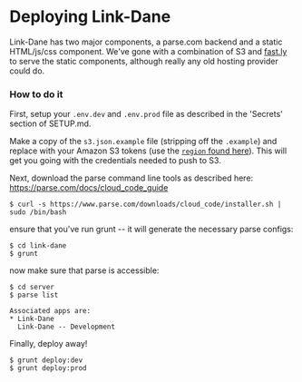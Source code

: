 # Deploying Link-Dane

Link-Dane has two major components, a parse.com backend and a static HTML/js/css component.
We've gone with a combination of S3 and [fast.ly](http://www.fastly.com) to serve the static components,
although really any old hosting provider could do.


### How to do it

First, setup your `.env.dev` and `.env.prod` file as described in the 'Secrets' section of SETUP.md.

Make a copy of the `s3.json.example` file (stripping off the `.example`) and replace with your Amazon S3 tokens (use the [`region` found here](https://docs.aws.amazon.com/general/latest/gr/rande.html#s3_region)). This will get you going with the credentials needed to push to S3.

Next, download the parse command line tools as described here: https://parse.com/docs/cloud_code_guide

```
$ curl -s https://www.parse.com/downloads/cloud_code/installer.sh | sudo /bin/bash
```

ensure that you've run grunt -- it will generate the necessary parse configs:

```
$ cd link-dane
$ grunt
```

now make sure that parse is accessible:

```
$ cd server
$ parse list

Associated apps are:
* Link-Dane
  Link-Dane -- Development

```

Finally, deploy away!

```
$ grunt deploy:dev
$ grunt deploy:prod
```
